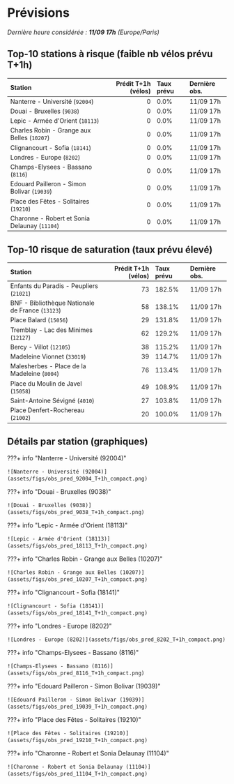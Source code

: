 # Prévisions

*Dernière heure considérée : **11/09 17h** (Europe/Paris)*

## Top-10 stations à risque (faible nb vélos prévu T+1h)

| Station                                       |   Prédit T+1h (vélos) | Taux prévu   | Dernière obs.   |
|:----------------------------------------------|----------------------:|:-------------|:----------------|
| Nanterre - Université (`92004`)               |                     0 | 0.0%         | 11/09 17h       |
| Douai - Bruxelles (`9038`)                    |                     0 | 0.0%         | 11/09 17h       |
| Lepic - Armée d'Orient (`18113`)              |                     0 | 0.0%         | 11/09 17h       |
| Charles Robin - Grange aux Belles (`10207`)   |                     0 | 0.0%         | 11/09 17h       |
| Clignancourt - Sofia (`18141`)                |                     0 | 0.0%         | 11/09 17h       |
| Londres - Europe (`8202`)                     |                     0 | 0.0%         | 11/09 17h       |
| Champs-Elysees - Bassano (`8116`)             |                     0 | 0.0%         | 11/09 17h       |
| Edouard Pailleron - Simon Bolivar (`19039`)   |                     0 | 0.0%         | 11/09 17h       |
| Place des Fêtes - Solitaires (`19210`)        |                     0 | 0.0%         | 11/09 17h       |
| Charonne - Robert et Sonia Delaunay (`11104`) |                     0 | 0.0%         | 11/09 17h       |

## Top-10 risque de saturation (taux prévu élevé)

| Station                                          |   Prédit T+1h (vélos) | Taux prévu   | Dernière obs.   |
|:-------------------------------------------------|----------------------:|:-------------|:----------------|
| Enfants du Paradis - Peupliers (`21021`)         |                    73 | 182.5%       | 11/09 17h       |
| BNF - Bibliothèque Nationale de France (`13123`) |                    58 | 138.1%       | 11/09 17h       |
| Place Balard (`15056`)                           |                    29 | 131.8%       | 11/09 17h       |
| Tremblay - Lac des Minimes (`12127`)             |                    62 | 129.2%       | 11/09 17h       |
| Bercy - Villot (`12105`)                         |                    38 | 115.2%       | 11/09 17h       |
| Madeleine Vionnet (`33019`)                      |                    39 | 114.7%       | 11/09 17h       |
| Malesherbes - Place de la Madeleine (`8004`)     |                    76 | 113.4%       | 11/09 17h       |
| Place du Moulin de Javel (`15058`)               |                    49 | 108.9%       | 11/09 17h       |
| Saint-Antoine Sévigné (`4010`)                   |                    27 | 103.8%       | 11/09 17h       |
| Place Denfert-Rochereau (`21002`)                |                    20 | 100.0%       | 11/09 17h       |

## Détails par station (graphiques)

???+ info "Nanterre - Université (92004)"

    ![Nanterre - Université (92004)](assets/figs/obs_pred_92004_T+1h_compact.png)

???+ info "Douai - Bruxelles (9038)"

    ![Douai - Bruxelles (9038)](assets/figs/obs_pred_9038_T+1h_compact.png)

???+ info "Lepic - Armée d'Orient (18113)"

    ![Lepic - Armée d'Orient (18113)](assets/figs/obs_pred_18113_T+1h_compact.png)

???+ info "Charles Robin - Grange aux Belles (10207)"

    ![Charles Robin - Grange aux Belles (10207)](assets/figs/obs_pred_10207_T+1h_compact.png)

???+ info "Clignancourt - Sofia (18141)"

    ![Clignancourt - Sofia (18141)](assets/figs/obs_pred_18141_T+1h_compact.png)

???+ info "Londres - Europe (8202)"

    ![Londres - Europe (8202)](assets/figs/obs_pred_8202_T+1h_compact.png)

???+ info "Champs-Elysees - Bassano (8116)"

    ![Champs-Elysees - Bassano (8116)](assets/figs/obs_pred_8116_T+1h_compact.png)

???+ info "Edouard Pailleron - Simon Bolivar (19039)"

    ![Edouard Pailleron - Simon Bolivar (19039)](assets/figs/obs_pred_19039_T+1h_compact.png)

???+ info "Place des Fêtes - Solitaires (19210)"

    ![Place des Fêtes - Solitaires (19210)](assets/figs/obs_pred_19210_T+1h_compact.png)

???+ info "Charonne - Robert et Sonia Delaunay (11104)"

    ![Charonne - Robert et Sonia Delaunay (11104)](assets/figs/obs_pred_11104_T+1h_compact.png)

